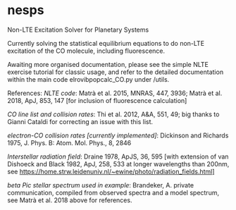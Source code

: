 # nesps
Non-LTE Excitation Solver for Planetary Systems

Currently solving the statistical equilibrium equations to do non-LTE excitation of the CO molecule, including fluorescence. 

Awaiting more organised documentation, please see the simple NLTE exercise tutorial for classic usage, and refer to the detailed documentation within the main code elrovibpopcalc_CO.py under /utils.

References:
*NLTE code*: Matrà et al. 2015, MNRAS, 447, 3936; Matrà et al. 2018, ApJ, 853, 147 [for inclusion of fluorescence calculation]

*CO line list and collision rates*: Thi et al. 2012, A&A, 551, 49; big thanks to Gianni Cataldi for correcting an issue with this list.

*electron-CO collision rates [currently implemented]*: Dickinson and Richards 1975, J. Phys. B: Atom. Mol. Phys., 8, 2846

*Interstellar radiation field*: Draine 1978, ApJS, 36, 595 [with extension of van Dishoeck and Black 1982, ApJ, 258, 533 at longer wavelengths than 200nm, see https://home.strw.leidenuniv.nl/~ewine/photo/radiation_fields.html]

*beta Pic stellar spectrum used in example*: 
Brandeker, A. private communication, compiled from observed spectra and a model spectrum, see Matrà et al. 2018 above for references.
